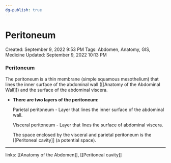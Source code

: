 ```yaml
---
dg-publish: true
---
```


# Peritoneum

Created: September 9, 2022 9:53 PM
Tags: Abdomen, Anatomy, GIS, Medicine
Updated: September 9, 2022 10:13 PM

### Peritoneum

The peritoneum is a thin membrane (simple squamous mesothelium) that lines the inner surface of the abdominal wall ([[Anatomy of the Abdominal Wall]]) and the surface of the abdominal viscera.

- **There are two layers of the peritoneum:**
    
    Parietal peritoneum - Layer that lines the inner surface of the abdominal wall.
    
    Visceral peritoneum - Layer that lines the surface of abdominal viscera. 
    
    The space enclosed by the visceral and parietal peritoneum is the [[Peritoneal cavity]]  (a potential space).
    

---

links: [[Anatomy of the Abdomen]], [[Peritoneal cavity]]